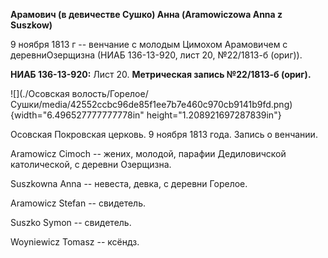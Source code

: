**Арамович (в девичестве Сушко) Анна (Aramowiczowa Anna z Suszkow)**

9 ноября 1813 г -- венчание с молодым Цимохом Арамовичем с
деревниОзерщизна (НИАБ 136-13-920, лист 20, №22/1813-б (ориг)).

**НИАБ 136-13-920:** Лист 20. **Метрическая запись №22/1813-б (ориг).**

![](./Осовская волость/Горелое/Сушки/media/42552ccbc96de85f1ee7b7e460c970cb9141b9fd.png){width="6.496527777777778in"
height="1.208921697287839in"}

Осовская Покровская церковь. 9 ноября 1813 года. Запись о венчании.

Aramowicz Cimoch -- жених, молодой, парафии Дедиловичской католической,
с деревни Озерщизна.

Suszkowna Anna -- невеста, девка, с деревни Горелое.

Aramowicz Stefan -- свидетель.

Suszko Symon -- свидетель.

Woyniewicz Tomasz -- ксёндз.
